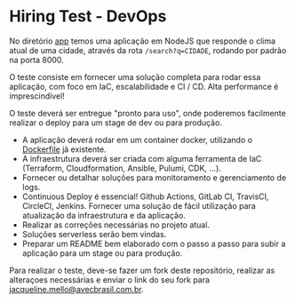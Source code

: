 # Hiring Test - DevOps

No diretório [app](./app) temos uma aplicação em NodeJS que responde
o clima atual de uma cidade, através da rota `/search?q=CIDADE`, rodando por padrão na porta 8000.

O teste consiste em fornecer uma solução completa para rodar essa aplicação, com foco em IaC, escalabilidade e CI / CD. Alta performance é imprescindível! 

O teste deverá ser entregue "pronto para uso", onde poderemos facilmente realizar o deploy para um stage de dev ou para produção.

- A aplicação deverá rodar em um container docker, utilizando o
[Dockerfile](./app/Dockerfile) já existente.
- A infraestrutura deverá ser criada com alguma ferramenta de IaC (Terraform, Cloudformation, Ansible, Pulumi, CDK, ...).
- Fornecer ou detalhar soluções para monitoramento e gerenciamento de logs.
- Continuous Deploy é essencial! Github Actions, GitLab CI, TravisCI, CircleCI, Jenkins. Fornecer uma solução de fácil utilização para atualização da infraestrutura e da aplicação.
- Realizar as correções necessárias no projeto atual.
- Soluções serverless serão bem vindas.
- Preparar um README bem elaborado com o passo a passo para subir a aplicação para um stage ou para produção.

Para realizar o teste, deve-se fazer um fork deste repositório, realizar as alteraçoes necessárias e enviar o link do seu fork para [jacqueline.mello@avecbrasil.com.br](mailto:jacqueline.mello@avecbrasil.com.br).
